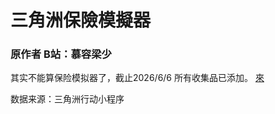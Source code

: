 # 三角洲保險模擬器
### 原作者   B站：慕容梁少
其实不能算保险模拟器了，截止2026/6/6 所有收集品已添加。
[來](https://hydrogenated233.github.io/detal)

数据来源：三角洲行动小程序
